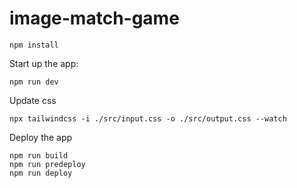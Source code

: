 # image-match-game


```
npm install
``` 

Start up the app:

```
npm run dev
```


Update css

```
npx tailwindcss -i ./src/input.css -o ./src/output.css --watch
```

Deploy the app

```
npm run build
npm run predeploy
npm run deploy
```